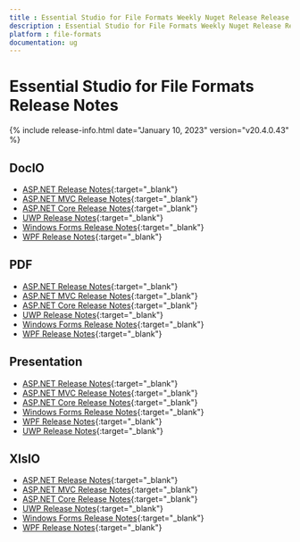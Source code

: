 ```yaml
---
title : Essential Studio for File Formats Weekly Nuget Release Release Notes  
description : Essential Studio for File Formats Weekly Nuget Release Release Notes  
platform : file-formats
documentation: ug
---
```


# Essential Studio for File Formats  Release Notes  

{% include release-info.html date="January 10, 2023" version="v20.4.0.43" %} 

## DocIO

* [ASP.NET Release Notes](/aspnet/release-notes/v20.4.0.43#docio){:target="_blank"}
* [ASP.NET MVC Release Notes](/aspnetmvc/release-notes/v20.4.0.43#docio){:target="_blank"}
* [ASP.NET Core Release Notes](/aspnet-core/release-notes/v20.4.0.43#docio){:target="_blank"}
* [UWP Release Notes](/uwp/release-notes/v20.4.0.43#docio){:target="_blank"}
* [Windows Forms Release Notes](/windowsforms/release-notes/v20.4.0.43#docio){:target="_blank"}
* [WPF Release Notes](/wpf/release-notes/v20.4.0.43#docio){:target="_blank"}


## PDF

* [ASP.NET Release Notes](/aspnet/release-notes/v20.4.0.43#pdf){:target="_blank"}
* [ASP.NET MVC Release Notes](/aspnetmvc/release-notes/v20.4.0.43#pdf){:target="_blank"}
* [ASP.NET Core Release Notes](/aspnet-core/release-notes/v20.4.0.43#pdf){:target="_blank"}
* [UWP Release Notes](/uwp/release-notes/v20.4.0.43#pdf){:target="_blank"}
* [Windows Forms Release Notes](/windowsforms/release-notes/v20.4.0.43#pdf){:target="_blank"}
* [WPF Release Notes](/wpf/release-notes/v20.4.0.43#pdf){:target="_blank"}


## Presentation

* [ASP.NET Release Notes](/aspnet/release-notes/v20.4.0.43#presentation){:target="_blank"}
* [ASP.NET MVC Release Notes](/aspnetmvc/release-notes/v20.4.0.43#presentation){:target="_blank"}
* [ASP.NET Core Release Notes](/aspnet-core/release-notes/v20.4.0.43#presentation){:target="_blank"}
* [Windows Forms Release Notes](/windowsforms/release-notes/v20.4.0.43#presentation){:target="_blank"}
* [WPF Release Notes](/wpf/release-notes/v20.4.0.43#presentation){:target="_blank"}
* [UWP Release Notes](/uwp/release-notes/v20.4.0.43#presentation){:target="_blank"}


## XlsIO

* [ASP.NET Release Notes](/aspnet/release-notes/v20.4.0.43#xlsio){:target="_blank"}
* [ASP.NET MVC Release Notes](/aspnetmvc/release-notes/v20.4.0.43#xlsio){:target="_blank"}
* [ASP.NET Core Release Notes](/aspnet-core/release-notes/v20.4.0.43#xlsio){:target="_blank"}
* [UWP Release Notes](/uwp/release-notes/v20.4.0.43#xlsio){:target="_blank"}
* [Windows Forms Release Notes](/windowsforms/release-notes/v20.4.0.43#xlsio){:target="_blank"}
* [WPF Release Notes](/wpf/release-notes/v20.4.0.43#xlsio){:target="_blank"}
